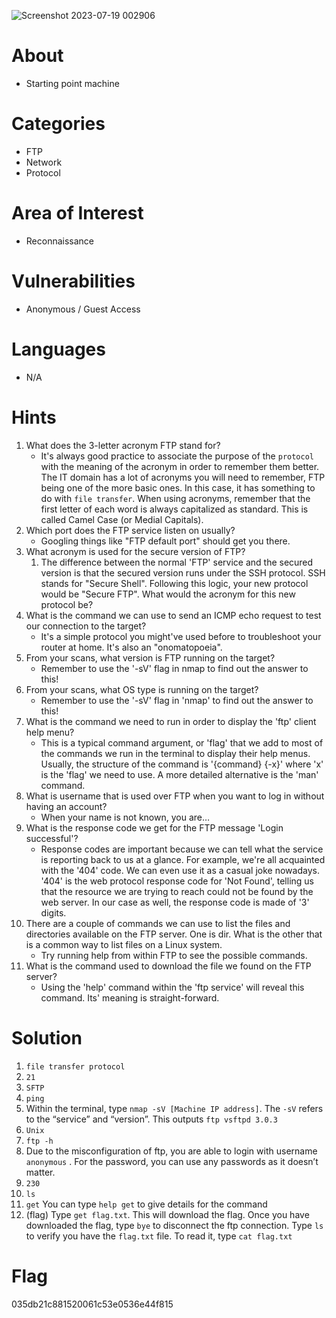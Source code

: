 ![Screenshot 2023-07-19 002906](https://github.com/securepadawan/Hack_The_Box/assets/66234098/23f15a81-ad10-4176-aef5-8512354980d2)
# About

- Starting point machine

# Categories

- FTP
- Network
- Protocol

# Area of Interest

- Reconnaissance

# Vulnerabilities

- Anonymous / Guest Access

# Languages

- N/A

# Hints

1. What does the 3-letter acronym FTP stand for?
    - It's always good practice to associate the purpose of the `protocol` with the meaning of the acronym in order to remember them better. The IT domain has a lot of acronyms you will need to remember, FTP being one of the more basic ones. In this case, it has something to do with `file transfer`. When using acronyms, remember that the first letter of each word is always capitalized as standard. This is called Camel Case (or Medial Capitals).
2. Which port does the FTP service listen on usually?
    - Googling things like "FTP default port" should get you there.
3. What acronym is used for the secure version of FTP?
    1. The difference between the normal 'FTP' service and the secured version is that the secured version runs under the SSH protocol. SSH stands for "Secure Shell". Following this logic, your new protocol would be "Secure FTP". What would the acronym for this new protocol be?
4. What is the command we can use to send an ICMP echo request to test our connection to the target?
    - It's a simple protocol you might've used before to troubleshoot your router at home. It's also an "onomatopoeia".
5. From your scans, what version is FTP running on the target?
    - Remember to use the '-sV' flag in nmap to find out the answer to this!
6. From your scans, what OS type is running on the target?
    - Remember to use the '-sV' flag in 'nmap' to find out the answer to this!
7. What is the command we need to run in order to display the 'ftp' client help menu?
    - This is a typical command argument, or 'flag' that we add to most of the commands we run in the terminal to display their help menus. Usually, the structure of the command is '{command} {-x}' where 'x' is the 'flag' we need to use. A more detailed alternative is the 'man' command.
8. What is username that is used over FTP when you want to log in without having an account?
    - When your name is not known, you are…
9. What is the response code we get for the FTP message 'Login successful'?
    - Response codes are important because we can tell what the service is reporting back to us at a glance. For example, we're all acquainted with the '404' code. We can even use it as a casual joke nowadays. '404' is the web protocol response code for 'Not Found', telling us that the resource we are trying to reach could not be found by the web server. In our case as well, the response code is made of '3' digits.
10. There are a couple of commands we can use to list the files and directories available on the FTP server. One is dir. What is the other that is a common way to list files on a Linux system.
    - Try running help from within FTP to see the possible commands.
11. What is the command used to download the file we found on the FTP server?
    - Using the 'help' command within the 'ftp service' will reveal this command. Its' meaning is straight-forward.

# Solution

1. `file transfer protocol`
2. `21`
3. `SFTP`
4. `ping`
5. Within the terminal, type `nmap -sV [Machine IP address]`. The `-sV` refers to the “service” and “version”. This outputs `ftp vsftpd 3.0.3`
6. `Unix`
7. `ftp -h`
8. Due to the misconfiguration of ftp, you are able to login with username `anonymous` . For the password, you can use any passwords as it doesn’t matter.
9. `230`
10. `ls`
11. `get` You can type `help get` to give details for the command
12. (flag) Type `get flag.txt`. This will download the flag. Once you have downloaded the flag, type `bye` to disconnect the ftp connection. Type `ls` to verify you have the `flag.txt` file. To read it, type `cat flag.txt`

# Flag

035db21c881520061c53e0536e44f815
